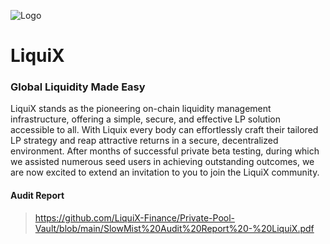 ![Logo](https://liquix.s3.ap-northeast-1.amazonaws.com/Title-Logo.png)

# LiquiX

### Global Liquidity Made Easy

LiquiX stands as the pioneering on-chain liquidity management infrastructure, offering a simple, secure, and effective LP solution accessible to all. 
With Liquix every body can effortlessly craft their tailored LP strategy and reap attractive returns in a secure, decentralized environment. 
After months of successful private beta testing, during which we assisted numerous seed users in achieving outstanding outcomes, we are now excited to extend an invitation to you to join the LiquiX community.

####  Audit Report
> https://github.com/LiquiX-Finance/Private-Pool-Vault/blob/main/SlowMist%20Audit%20Report%20-%20LiquiX.pdf